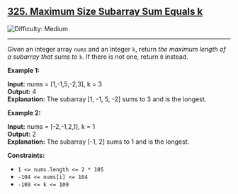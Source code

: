 ## [325\. Maximum Size Subarray Sum Equals k](https://leetcode.com/problems/maximum-size-subarray-sum-equals-k)

![Difficulty: Medium](https://img.shields.io/badge/Difficulty-Medium-orange)

---

Given an integer array `nums` and an integer `k`, return _the maximum length of a_ _subarray_ _that sums to_ `k`. If there is not one, return `0` instead.

**Example 1:**

**Input:** nums = \[1,-1,5,-2,3\], k = 3\
**Output:** 4\
**Explanation:** The subarray \[1, -1, 5, -2\] sums to 3 and is the longest.

**Example 2:**

**Input:** nums = \[-2,-1,2,1\], k = 1\
**Output:** 2\
**Explanation:** The subarray \[-1, 2\] sums to 1 and is the longest.

**Constraints:**

- `1 <= nums.length <= 2 * 105`
- `-104 <= nums[i] <= 104`
- `-109 <= k <= 109`
